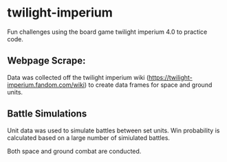# twilight-imperium

Fun challenges using the board game twilight imperium 4.0 to practice code.

## Webpage Scrape:

Data was collected off the twilight imperium wiki (https://twilight-imperium.fandom.com/wiki) to create data frames for space and ground units.

## Battle Simulations

Unit data was used to simulate battles between set units. Win probability is calculated based on a large number of simiulated battles.

Both space and ground combat are conducted.
